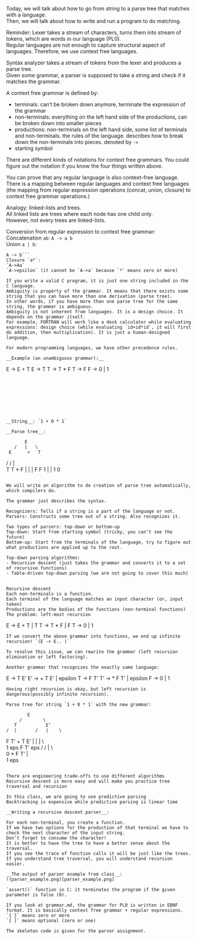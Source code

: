 Today, we will talk about how to go from string to a parse tree that matches with a language.  
Then, we will talk about how to write and run a program to do matching.  

Reminder: Lexer takes a stream of characters, turns them into stream of tokens, which are words in our language (PL0).  
Regular languages are not enough to capture structural aspect of languages. Therefore, we use context free languages.  

Syntax analyzer takes a stream of tokens from the lexer and produces a parse tree.  
Given some grammar, a parser is supposed to take a string and check if it matches the grammar.  

A context free grammar is defined by:  
- terminals: can’t be broken down anymore, terminate the expression of the grammar  
- non-terminals: everything on the left hand side of the productions, can be broken down into smaller pieces  
- productions: non-terminals on the left hand side, some list of terminals and non-terminals. the rules of the language. describes how to break down the non-terminals into pieces. denoted by `->`  
- starting symbol  

There are different kinds of notations for context free grammars. You could figure out the notation if you know the four things written above. 

You can prove that any regular language is also context-free language. There is a mapping between regular languages and context free languages (the mapping from regular expression operations (concat, union, closure) to context free grammar operations.)

Analogy: linked-lists and trees.  
All linked lists are trees where each node has one child only.  
However, not every trees are linked-lists.  

Conversion from regular expression to context free grammar:  
Concatenation `ab`: `A -> a b`  
Union `a | b`:  
```A -> a
A -> b```  
Closure `a*`:
`A->Aa`  
`A->epsilon` (it cannot be `A->a` because `*` means zero or more)  

If you write a valid C program, it is just one string included in the C language.  
Ambiguity is property of the grammar. It means that there exists some string that you can have more than one derivation (parse tree).  
In other words, if you have more than one parse tree for the same string, the grammar is ambiguous.  
Ambiguity is not inherent from languages. It is a design choice. It depends on the grammar itself.  
For example, FORTRAN will work like a desk calculator while evaluating expressions: design choice (while evaluating `id+id*id`, it will first do addition, then multiplication). It is just a human-designed language.  

For modern programming languages, we have other precedence rules.  

__Example (an unambiguous grammar):__  
```
E -> E + T
E -> T
T -> T * F
T -> F
F -> 0 | 1
```  








__String__: `1 + 0 * 1`  

__Parse tree__:
```
           E
       /   |   \
     E      +   T
   /         /  |  \
 T           T  *   F
 |           |      |
 F           F      1
 |           |
1            0
```

We will write an algorithm to do creation of parse tree automatically, which compilers do.  

The grammar just describes the syntax.  

Recognizers: Tells if a string is a part of the language or not.  
Parsers: Constructs some tree out of a string. Also recognizes it.  

Two types of parsers: top-down or bottom-up  
Top-down: Start from starting symbol (tricky, you can’t see the future)  
Bottom-up: Start from the terminals of the language, try to figure out what productions are applied up to the root.  

Top-down parsing algorithms:  
- Recursive descent (just takes the grammar and converts it to a set of recursive functions)  
- Table-driven top-down parsing (we are not going to cover this much)  


Recursive descent
Each non-terminals is a function.
Each terminal of the language matches an input character (or, input token)
Productions are the bodies of the functions (non-terminal functions)
The problem: left-most recursion  
```
E -> E + T | T
T -> T * F | F
T -> 0 | 1
```  
If we convert the above grammar into functions, we end up infinite recursion! `(E -> E.. )`  

To resolve this issue, we can rewrite the grammar (left recursion elimination or left factoring).  

Another grammar that recognizes the exactly same language:  
```
E  -> T E’
E’ -> + T E’ | epsilon
T  -> F T’
T’ -> * F T’ | epsilon
F  -> 0 | 1
```
Having right recursion is okay, but left recursion is dangerous(possibly infinite recursion).  

Parse tree for string `1 + 0 * 1` with the new grammar:  
```
            E
         /        \
       T           E’
    /  |       /   |    \
   F   T’    +     T     E’
  |    |           |  \    \
 1    eps          F   T’   eps
                  /  / | \  
                 0  *  F  T’
                       |    \
                       1    eps
```  

There are engineering trade-offs to use different algorithms
Recursive descent is more easy and will make you practice tree traversal and recursion  

In this class, we are going to use predictive parsing  
Backtracking is expensive while predictive parsing is linear time  

__Writing a recursive descent parser__:  

For each non-terminal, you create a function.  
If we have two options for the production of that terminal we have to check the next character of the input string.  
Don’t forget to consume the character!  
It is better to have the tree to have a better sense about the traversal.  
If you see the trace of function calls it will be just like the trees. If you understand tree traversal, you will understand recursion easier.  

__The output of parser example from class__:  
!(parser_example.png)[parser_example.png]  

`assert()` function in C: it terminates the program if the given parameter is false (0).  

If you look at grammar.md, the grammar for PL0 is written in EBNF format. It is basically context free grammar + regular expressions.  
`{ }` means zero or more  
`[ ]` means optional (zero or one)  

The skeleton code is given for the parser assignment.  
